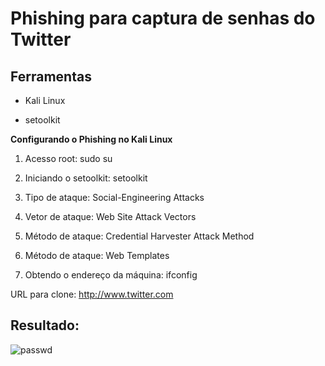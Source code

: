 # **Phishing para captura de senhas do Twitter**

## Ferramentas

- Kali Linux

- setoolkit

**Configurando o Phishing no Kali Linux**

1. Acesso root: sudo su

2. Iniciando o setoolkit: setoolkit

3. Tipo de ataque: Social-Engineering Attacks

4. Vetor de ataque: Web Site Attack Vectors

5. Método de ataque: Credential Harvester Attack Method 

6. Método de ataque: Web Templates 

7. Obtendo o endereço da máquina: ifconfig

URL para clone: http://www.twitter.com

## Resultado:

![passwd](https://github.com/user-attachments/assets/a00f0710-d4a1-476f-8d90-d38b38588da0)
